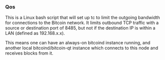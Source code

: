 ### Qos ###

This is a Linux bash script that will set up tc to limit the outgoing bandwidth for connections to the Bitcoin network. It limits outbound TCP traffic with a source or destination port of 8485, but not if the destination IP is within a LAN (defined as 192.168.x.x).

This means one can have an always-on bitcoind instance running, and another local bitcoind/bitcoin-qt instance which connects to this node and receives blocks from it.
